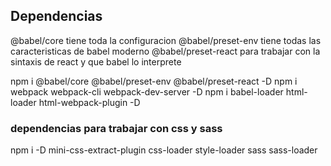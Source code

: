 ## Dependencias

@babel/core tiene toda la configuracion
@babel/preset-env tiene todas las caracteristicas de babel moderno
@babel/preset-react para trabajar con la sintaxis de react y que babel lo interprete

npm i @babel/core @babel/preset-env @babel/preset-react -D
npm i webpack webpack-cli webpack-dev-server -D
npm i babel-loader html-loader html-webpack-plugin -D

### dependencias para trabajar con css y sass
npm i -D mini-css-extract-plugin css-loader style-loader sass sass-loader